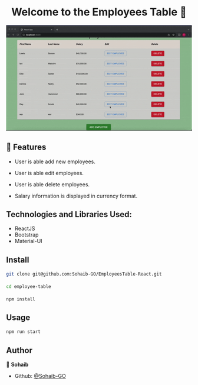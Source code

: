 <h1 align="center">Welcome to the Employees Table 👋</h1>
<p>
</p>

![](React-Table.gif)

## 🚀 Features

-   User is able add new employees.

-   User is able edit employees.

-   User is able delete employees.

-   Salary information is displayed in currency format.

##  Technologies and Libraries Used:

-   ReactJS
-   Bootstrap
-   Material-UI

## Install

```sh
git clone git@github.com:Sohaib-GO/EmployeesTable-React.git

cd employee-table

npm install

```

## Usage

```sh
npm run start
```




## Author

👤 **Sohaib**

* Github: [@Sohaib-GO](https://github.com/Sohaib-GO)

